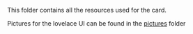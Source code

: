 This folder contains all the resources used for the card. 

Pictures for the lovelace UI can be found in the [pictures](https://github.com/H89P/niu_card/tree/master/resources/pictures) folder

